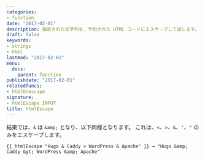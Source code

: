 ```yaml
---
categories:
- function
date: "2017-02-01"
description: 指定された文字列を、予約された HTML コードにエスケープして返します。
draft: false
keywords:
- strings
- html
lastmod: "2017-02-01"
menu:
  docs:
    parent: function
publishdate: "2017-02-01"
relatedfuncs:
- htmlUnescape
signature:
- htmlEscape INPUT
title: htmlEscape
---
```


結果では、`&` は `&amp;` となり、以下同様となります。 これは、`<`、`>`、`&`、`'`、`"` のみをエスケープします。

```go-html-template
{{ htmlEscape "Hugo & Caddy > WordPress & Apache" }} → "Hugo &amp; Caddy &gt; WordPress &amp; Apache"
```
